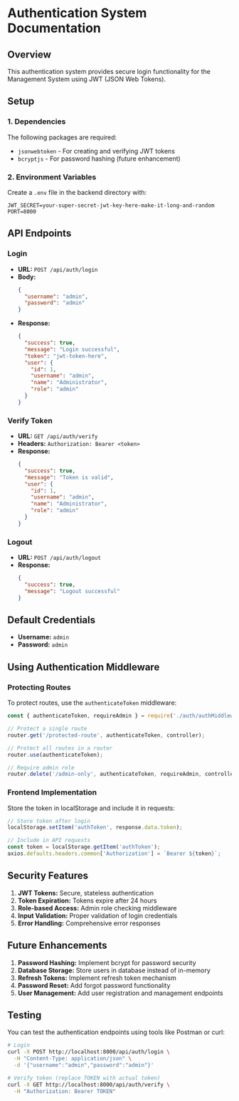 # Authentication System Documentation

## Overview
This authentication system provides secure login functionality for the Management System using JWT (JSON Web Tokens).

## Setup

### 1. Dependencies
The following packages are required:
- `jsonwebtoken` - For creating and verifying JWT tokens
- `bcryptjs` - For password hashing (future enhancement)

### 2. Environment Variables
Create a `.env` file in the backend directory with:
```
JWT_SECRET=your-super-secret-jwt-key-here-make-it-long-and-random
PORT=8000
```

## API Endpoints

### Login
- **URL:** `POST /api/auth/login`
- **Body:**
  ```json
  {
    "username": "admin",
    "password": "admin"
  }
  ```
- **Response:**
  ```json
  {
    "success": true,
    "message": "Login successful",
    "token": "jwt-token-here",
    "user": {
      "id": 1,
      "username": "admin",
      "name": "Administrator",
      "role": "admin"
    }
  }
  ```

### Verify Token
- **URL:** `GET /api/auth/verify`
- **Headers:** `Authorization: Bearer <token>`
- **Response:**
  ```json
  {
    "success": true,
    "message": "Token is valid",
    "user": {
      "id": 1,
      "username": "admin",
      "name": "Administrator",
      "role": "admin"
    }
  }
  ```

### Logout
- **URL:** `POST /api/auth/logout`
- **Response:**
  ```json
  {
    "success": true,
    "message": "Logout successful"
  }
  ```

## Default Credentials
- **Username:** `admin`
- **Password:** `admin`

## Using Authentication Middleware

### Protecting Routes
To protect routes, use the `authenticateToken` middleware:

```javascript
const { authenticateToken, requireAdmin } = require('./auth/authMiddleware');

// Protect a single route
router.get('/protected-route', authenticateToken, controller);

// Protect all routes in a router
router.use(authenticateToken);

// Require admin role
router.delete('/admin-only', authenticateToken, requireAdmin, controller);
```

### Frontend Implementation
Store the token in localStorage and include it in requests:

```javascript
// Store token after login
localStorage.setItem('authToken', response.data.token);

// Include in API requests
const token = localStorage.getItem('authToken');
axios.defaults.headers.common['Authorization'] = `Bearer ${token}`;
```

## Security Features

1. **JWT Tokens:** Secure, stateless authentication
2. **Token Expiration:** Tokens expire after 24 hours
3. **Role-based Access:** Admin role checking middleware
4. **Input Validation:** Proper validation of login credentials
5. **Error Handling:** Comprehensive error responses

## Future Enhancements

1. **Password Hashing:** Implement bcrypt for password security
2. **Database Storage:** Store users in database instead of in-memory
3. **Refresh Tokens:** Implement refresh token mechanism
4. **Password Reset:** Add forgot password functionality
5. **User Management:** Add user registration and management endpoints

## Testing

You can test the authentication endpoints using tools like Postman or curl:

```bash
# Login
curl -X POST http://localhost:8000/api/auth/login \
  -H "Content-Type: application/json" \
  -d '{"username":"admin","password":"admin"}'

# Verify token (replace TOKEN with actual token)
curl -X GET http://localhost:8000/api/auth/verify \
  -H "Authorization: Bearer TOKEN"
```
